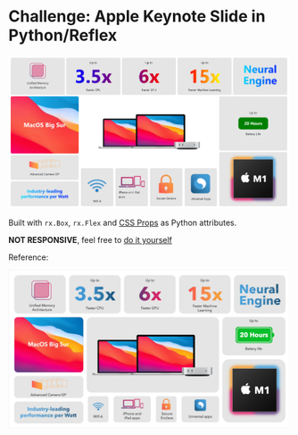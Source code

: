 # Challenge: Apple Keynote Slide in Python/Reflex

![](ref/reflex_look.png)

Built with `rx.Box`, `rx.Flex` and [CSS Props](https://reflex.dev/docs/styling/common-props/) as Python attributes.

**NOT RESPONSIVE**, feel free to [do it yourself](https://reflex.dev/docs/styling/responsive)

Reference:

![](ref/apple_keynote.png)
